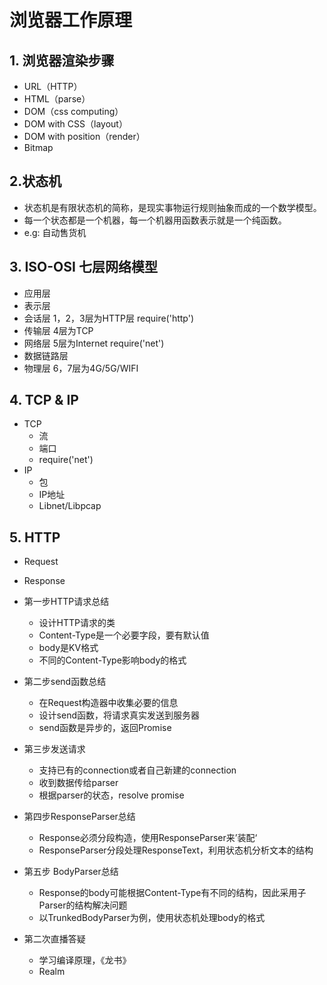 # 浏览器工作原理

## 1. 浏览器渲染步骤
  - URL（HTTP）
  - HTML（parse）
  - DOM（css computing）
  - DOM with CSS（layout）
  - DOM with position（render）
  - Bitmap

## 2.状态机
  - 状态机是有限状态机的简称，是现实事物运行规则抽象而成的一个数学模型。
  - 每一个状态都是一个机器，每一个机器用函数表示就是一个纯函数。
  - e.g: 自动售货机

## 3. ISO-OSI 七层网络模型
  - 应用层
  - 表示层
  - 会话层      1，2，3层为HTTP层     require('http')
  - 传输层      4层为TCP
  - 网络层      5层为Internet        require('net')
  - 数据链路层
  - 物理层      6，7层为4G/5G/WIFI

## 4. TCP & IP
  - TCP
    - 流
    - 端口
    - require('net')
  - IP
    - 包
    - IP地址
    - Libnet/Libpcap

## 5. HTTP
  - Request
  - Response

  - 第一步HTTP请求总结
    - 设计HTTP请求的类
    - Content-Type是一个必要字段，要有默认值
    - body是KV格式
    - 不同的Content-Type影响body的格式

  - 第二步send函数总结
    - 在Request构造器中收集必要的信息
    - 设计send函数，将请求真实发送到服务器
    - send函数是异步的，返回Promise
  
  - 第三步发送请求
    - 支持已有的connection或者自己新建的connection
    - 收到数据传给parser
    - 根据parser的状态，resolve promise
   
  - 第四步ResponseParser总结
    - Response必须分段构造，使用ResponseParser来’装配‘
    - ResponseParser分段处理ResponseText，利用状态机分析文本的结构

  - 第五步 BodyParser总结
    - Response的body可能根据Content-Type有不同的结构，因此采用子Parser的结构解决问题
    - 以TrunkedBodyParser为例，使用状态机处理body的格式

  



  - 第二次直播答疑
    - 学习编译原理，《龙书》
    - Realm
